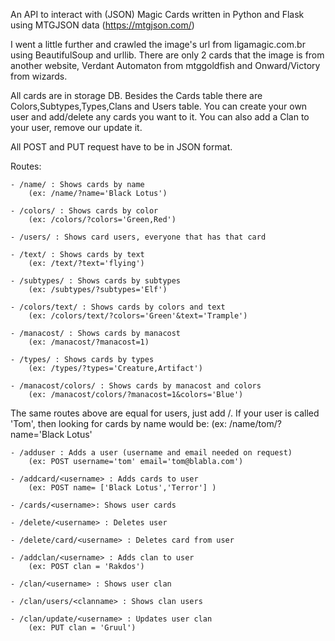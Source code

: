 An API to interact with (JSON) Magic Cards written in Python and Flask using MTGJSON data (https://mtgjson.com/)

I went a little further and crawled the image's url from ligamagic.com.br using BeautifulSoup and urllib. There are only 2 cards that the image is from another website, Verdant Automaton from mtggoldfish and Onward/Victory from wizards.


All cards are in storage DB. Besides the Cards table there are Colors,Subtypes,Types,Clans and Users table. You can create your own user and add/delete any cards you want to it. You can also add a Clan to your user, remove our update it.

All POST and PUT request have to be in JSON format.

Routes:

	- /name/ : Shows cards by name 
		(ex: /name/?name='Black Lotus')
	
	- /colors/ : Shows cards by color 
		(ex: /colors/?colors='Green,Red')
	
	- /users/ : Shows card users, everyone that has that card
	
	- /text/ : Shows cards by text 
		(ex: /text/?text='flying')
	
	- /subtypes/ : Shows cards by subtypes 
		(ex: /subtypes/?subtypes='Elf')
	
	- /colors/text/ : Shows cards by colors and text 
		(ex: /colors/text/?colors='Green'&text='Trample')
	
	- /manacost/ : Shows cards by manacost 
		(ex: /manacost/?manacost=1)
	
	- /types/ : Shows cards by types 
		(ex: /types/?types='Creature,Artifact')

	- /manacost/colors/ : Shows cards by manacost and colors 
		(ex: /manacost/colors/?manacost=1&colors='Blue')

The same routes above are equal for users, just add /<username>.
If your user is called 'Tom', then looking for cards by name would be:
	(ex: /name/tom/?name='Black Lotus' 

	- /adduser : Adds a user (username and email needed on request)
		(ex: POST username='tom' email='tom@blabla.com')

	- /addcard/<username> : Adds cards to user
		(ex: POST name= ['Black Lotus','Terror'] )

	- /cards/<username>: Shows user cards

	- /delete/<username> : Deletes user

	- /delete/card/<username> : Deletes card from user

	- /addclan/<username> : Adds clan to user
		(ex: POST clan = 'Rakdos')
	
	- /clan/<username> : Shows user clan

	- /clan/users/<clanname> : Shows clan users

	- /clan/update/<username> : Updates user clan
		(ex: PUT clan = 'Gruul')
	
